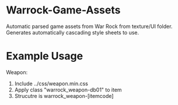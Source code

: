 # Warrock-Game-Assets

Automatic parsed game assets from War Rock from texture/UI folder.
Generates automatically cascading style sheets to use.

# Example Usage
Weapon:
1. Include ../css/weapon.min.css
2. Apply class "warrock_weapon-db01" to item
3. Strucutre is warrock_weapon-[itemcode]

